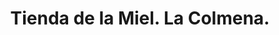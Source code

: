 ---
title: "Tienda de la Miel. La Colmena."
url: /habana-vieja/tienda-de-la-miel-la-colmena/
shop: Bioladen
---